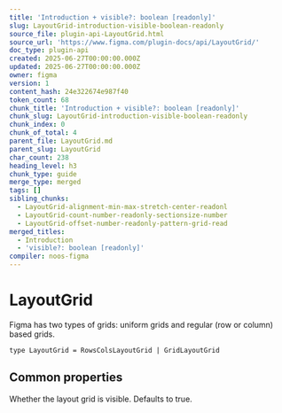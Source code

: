 ```yaml
---
title: 'Introduction + visible?: boolean [readonly]'
slug: LayoutGrid-introduction-visible-boolean-readonly
source_file: plugin-api-LayoutGrid.html
source_url: 'https://www.figma.com/plugin-docs/api/LayoutGrid/'
doc_type: plugin-api
created: 2025-06-27T00:00:00.000Z
updated: 2025-06-27T00:00:00.000Z
owner: figma
version: 1
content_hash: 24e322674e987f40
token_count: 68
chunk_title: 'Introduction + visible?: boolean [readonly]'
chunk_slug: LayoutGrid-introduction-visible-boolean-readonly
chunk_index: 0
chunk_of_total: 4
parent_file: LayoutGrid.md
parent_slug: LayoutGrid
char_count: 238
heading_level: h3
chunk_type: guide
merge_type: merged
tags: []
sibling_chunks:
  - LayoutGrid-alignment-min-max-stretch-center-readonl
  - LayoutGrid-count-number-readonly-sectionsize-number
  - LayoutGrid-offset-number-readonly-pattern-grid-read
merged_titles:
  - Introduction
  - 'visible?: boolean [readonly]'
compiler: noos-figma
---
```


# LayoutGrid

Figma has two types of grids: uniform grids and regular (row or column) based grids.

```
type LayoutGrid = RowsColsLayoutGrid | GridLayoutGrid
```

## Common properties

Whether the layout grid is visible. Defaults to true.
